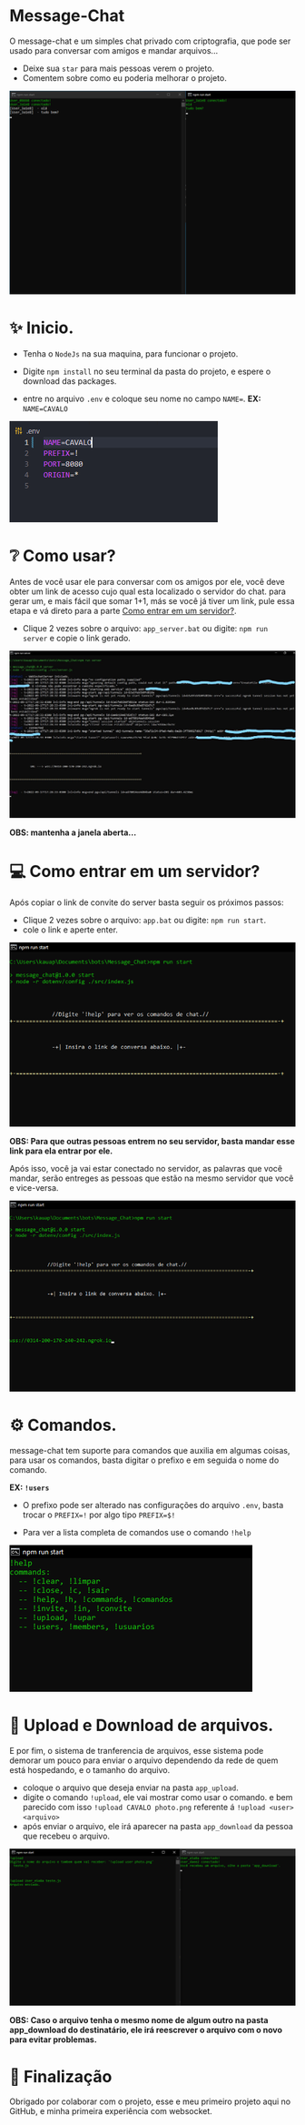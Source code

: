 # Message-Chat

O message-chat e um simples chat privado com criptografia, que pode ser usado para conversar com amigos e mandar arquivos...

* Deixe sua ```star``` para mais pessoas verem o projeto.
* Comentem sobre como eu poderia melhorar o projeto.

![chats](./assets/chat.png)

# ✨ Inicio.

* Tenha o ```NodeJs``` na sua maquina, para funcionar o projeto. 

* Digite ```npm install``` no seu terminal da pasta do projeto, e espere o download das packages.

* entre no arquivo ```.env``` e coloque seu nome no campo ```NAME=```.  **EX:** ```NAME=CAVALO```

![ENV](./assets/ENV.png)

# ❔ Como usar?

Antes de você usar ele para conversar com os amigos por ele, você deve obter um link de acesso cujo qual esta localizado o servidor do chat.
para gerar um, e mais fácil que somar 1+1, más se você já tiver um link, pule essa etapa e vá direto para a parte [Como entrar em um servidor?](https://github.com/KauaAmaroPires/Message_Chat/blob/main/README.md#-como-entrar-em-um-servidor).

* Clique 2 vezes sobre o arquivo: ```app_server.bat``` ou digite: ```npm run server``` e copie o link gerado.

![server](./assets/server.jpg)

**OBS: mantenha a janela aberta...**

# 💻 Como entrar em um servidor?

Após copiar o link de convite do server basta seguir os próximos passos:

* Clique 2 vezes sobre o arquivo: ```app.bat``` ou digite: ```npm run start```.
* cole o link e aperte enter.

![client](./assets/client.png)

**OBS: Para que outras pessoas entrem no seu servidor, basta mandar esse link para ela entrar por ele.**

Após isso, você ja vai estar conectado no servidor, as palavras que você mandar, serão entreges as pessoas que estão na mesmo servidor que você e vice-versa.

![link](./assets/link.png)

# ⚙ Comandos.

message-chat tem suporte para comandos que auxilia em algumas coisas, para usar os comandos, basta digitar o prefixo e em seguida o nome do comando.

**EX: ```!users```**

* O prefixo pode ser alterado nas configurações do arquivo ```.env```, basta trocar o ```PREFIX=!``` por algo tipo ```PREFIX=$!``` 

* Para ver a lista completa de comandos use o comando ```!help```

![commands](./assets/commands.png)

# 📨 Upload e Download de arquivos.

E por fim, o sistema de tranferencia de arquivos, esse sistema pode demorar um pouco para enviar o arquivo dependendo da rede de quem está hospedando, e o tamanho do arquivo.

* coloque o arquivo que deseja enviar na pasta ```app_upload```.
* digite o comando ```!upload```, ele vai mostrar como usar o comando. e bem parecido com isso ```!upload CAVALO photo.png``` referente á ```!upload <user> <arquivo>```
* após enviar o arquivo, ele irá aparecer na pasta ```app_download``` da pessoa que recebeu o arquivo.

![upload&download.png](./assets/upload%26download.png)

**OBS: Caso o arquivo tenha o mesmo nome de algum outro na pasta app_download do destinatário, ele irá reescrever o arquivo com o novo para evitar problemas.**

# 🌟 Finalização

Obrigado por colaborar com o projeto, esse e meu primeiro projeto aqui no GitHub, e minha primeira experiência com websocket.

